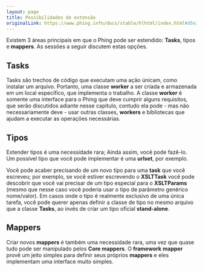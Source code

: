 ```yaml
---
layout: page
title: Possibilidades de extensão
originalLink: https://www.phing.info/docs/stable/hlhtml/index.html#d5e1687
---
```


Existem 3 áreas principais em que o Phing pode ser estendido: **Tasks**, tipos e **mappers**. As sessões a seguir discutem estas 
opções.

## **Tasks**

Tasks são trechos de código que executam uma ação únicam, como instalar um arquivo. Portanto, uma classe **worker** a ser 
criada e armazenada em um local específico, que implementa o trabalho. A classe **worker** é somente uma interface para o 
Phing que deve cumprir alguns requisitos, que serão discutidos adiante nesse capítulo, contudo ela pode - mas não 
necessariamente deve - usar outras classes, **workers** e bibliotecas que ajudam a executar as operações necessárias.

## Tipos

Extender tipos é uma necessidade rara; Ainda assim, você pode fazê-lo. Um possível tipo que você pode implementar é uma 
**urlset**, por exemplo.

Você pode acaber precisando de um novo tipo para uma **task** que você escreveu; por exemplo, se você estiver escrevendo o 
**XSLTTask** você pode descobrir que você vai precisar de um tipo especial para o **XSLTParams** (mesmo que nesse caso você 
poderia usar o tipo de parâmetro genérico nome/valor). Em casos onde o tipo é realmente exclusivo de uma única tarefa, você 
pode querer apenas definir a classe de tipo no mesmo arquivo que a classe **Tasks**, ao invés de criar um tipo oficial 
**stand-alone**.

## **Mappers**

Criar novos **mappers** é também uma necessidade rara, uma vez que quase tudo pode ser manipulado pelos **Core mappers**. O 
**framework** **mapper** provê um jeito simples para definir seus próprios **mappers** e eles implementam uma interface muito 
simples.